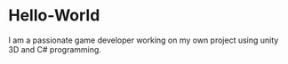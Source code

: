 # Hello-World

I am a passionate game developer working on my own project using unity 3D and C# programming.
